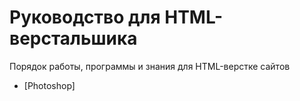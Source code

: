# Руководство для HTML-верстальшика
Порядок работы, программы и знания для HTML-верстке сайтов

* [Photoshop]
